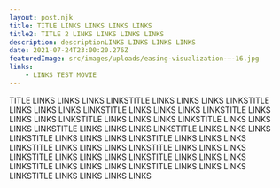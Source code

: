 ```yaml
---
layout: post.njk
title: TITLE LINKS LINKS LINKS LINKS
title2: TITLE 2 LINKS LINKS LINKS LINKS
description: descriptionLINKS LINKS LINKS LINKS
date: 2021-07-24T23:00:20.276Z
featuredImage: src/images/uploads/easing-visualization-–-16.jpg
links:
    - LINKS TEST MOVIE
---
```


TITLE LINKS LINKS LINKS LINKSTITLE LINKS LINKS LINKS LINKSTITLE LINKS LINKS LINKS LINKSTITLE LINKS LINKS LINKS LINKSTITLE LINKS LINKS LINKS LINKSTITLE LINKS LINKS LINKS LINKSTITLE LINKS LINKS LINKS LINKSTITLE LINKS LINKS LINKS LINKSTITLE LINKS LINKS LINKS LINKSTITLE LINKS LINKS LINKS LINKSTITLE LINKS LINKS LINKS LINKSTITLE LINKS LINKS LINKS LINKSTITLE LINKS LINKS LINKS LINKSTITLE LINKS LINKS LINKS LINKSTITLE LINKS LINKS LINKS LINKSTITLE LINKS LINKS LINKS LINKSTITLE LINKS LINKS LINKS LINKSTITLE LINKS LINKS LINKS LINKS

